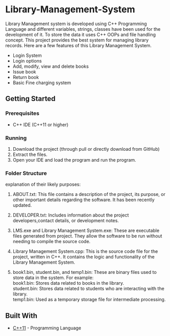 # Library-Management-System
Library Management system is developed using C++ Programming Language and different variables, strings, classes have 
been used for the development of it. To store the data it uses C++ OOPs and file handling concept. This project provides the best system for managing library records. Here are a few features of this Library Management System.

* Login System
* Login options
* Add, modify, view and delete books
* Issue book
* Return book
* Basic Fine charging system

## Getting Started

### Prerequisites

* C++ IDE (C++11 or higher)

### Running

1. Download the project (through pull or directly download from GitHub)
2. Extract the files.
3. Open your IDE and load the program and run the program.

### Folder Structure
explanation of their likely purposes:

1. ABOUT.txt:
This file contains a description of the project, its purpose, or other important details regarding the software. It has been recently updated.

2. DEVELOPER.txt:
Includes information about the project developers,contact details, or development notes. 

3. LMS.exe and Library Management System.exe:
These are executable files generated from project. They allow the software to be run without needing to compile the source code. 

4. Library Management System.cpp:
This is the source code file for the project, written in C++. It contains the logic and functionality of the Library Management System.

5. book1.bin, student.bin, and temp1.bin:
These are binary files used to store data in the system. For example:<br>book1.bin: Stores data related to books in the library.
<br>student.bin: Stores data related to students who are interacting with the library.
<br>temp1.bin: Used as a temporary storage file for intermediate processing.

## Built With

* [C++11](https://en.cppreference.com/w/cpp) - Programming Language 
